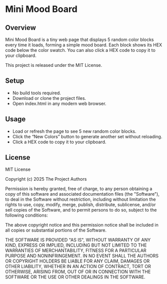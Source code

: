# Mini Mood Board

## Overview
Mini Mood Board is a tiny web page that displays 5 random color blocks every time it loads, forming a simple mood board. Each block shows its HEX code below the color swatch. You can also click a HEX code to copy it to your clipboard.

This project is released under the MIT License.

## Setup
- No build tools required.
- Download or clone the project files.
- Open index.html in any modern web browser.

## Usage
- Load or refresh the page to see 5 new random color blocks.
- Click the “New Colors” button to generate another set without reloading.
- Click a HEX code to copy it to your clipboard.

## License
MIT License

Copyright (c) 2025 The Project Authors

Permission is hereby granted, free of charge, to any person obtaining a copy
of this software and associated documentation files (the "Software"), to deal
in the Software without restriction, including without limitation the rights
to use, copy, modify, merge, publish, distribute, sublicense, and/or sell
copies of the Software, and to permit persons to do so, subject to the
following conditions:

The above copyright notice and this permission notice shall be included
in all copies or substantial portions of the Software.

THE SOFTWARE IS PROVIDED "AS IS", WITHOUT WARRANTY OF ANY KIND,
EXPRESS OR IMPLIED, INCLUDING BUT NOT LIMITED TO THE WARRANTIES OF
MERCHANTABILITY, FITNESS FOR A PARTICULAR PURPOSE AND NONINFRINGEMENT.
IN NO EVENT SHALL THE AUTHORS OR COPYRIGHT HOLDERS BE LIABLE FOR ANY
CLAIM, DAMAGES OR OTHER LIABILITY, WHETHER IN AN ACTION OF CONTRACT,
TORT OR OTHERWISE, ARISING FROM, OUT OF OR IN CONNECTION WITH THE
SOFTWARE OR THE USE OR OTHER DEALINGS IN THE SOFTWARE.